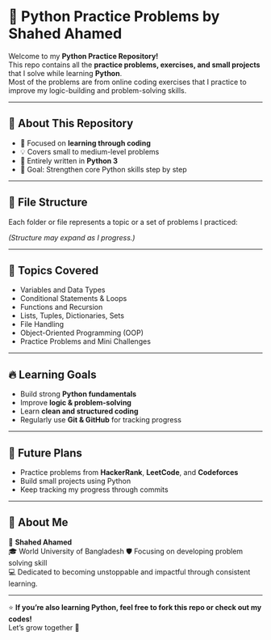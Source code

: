 # 🐍 Python Practice Problems by Shahed Ahamed

Welcome to my **Python Practice Repository!**  
This repo contains all the **practice problems, exercises, and small projects** that I solve while learning **Python**.  
Most of the problems are from  online coding exercises that I practice to improve my logic-building and problem-solving skills.

---

## 📘 About This Repository
- 🧠 Focused on **learning through coding**  
- 💡 Covers small to medium-level problems  
- 🐍 Entirely written in **Python 3**  
- 🚀 Goal: Strengthen core Python skills step by step  

---

## 📂 File Structure
Each folder or file represents a topic or a set of problems I practiced:


*(Structure may expand as I progress.)*

---

## 🧩 Topics Covered
- Variables and Data Types  
- Conditional Statements & Loops  
- Functions and Recursion  
- Lists, Tuples, Dictionaries, Sets  
- File Handling  
- Object-Oriented Programming (OOP)  
- Practice Problems and Mini Challenges  

---

## 🔥 Learning Goals
- Build strong **Python fundamentals**  
- Improve **logic & problem-solving**  
- Learn **clean and structured coding**  
- Regularly use **Git & GitHub** for tracking progress  

---

## 🧠 Future Plans
- Practice problems from **HackerRank**, **LeetCode**, and **Codeforces**  
- Build small projects using Python  
- Keep tracking my progress through commits  

---

## 💬 About Me
👤 **Shahed Ahamed**  
🎓 World University of Bangladesh 
🛡️ Focusing on developing problem solving skill  
💻 Dedicated to becoming unstoppable and impactful through consistent learning.  

---

⭐ **If you’re also learning Python, feel free to fork this repo or check out my codes!**  
Let’s grow together 🚀
